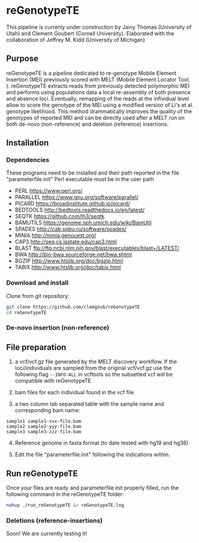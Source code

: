 # reGenotypeTE
This pipeline is currenly under construction by Jainy Thomas (University of Utah) and Clement Goubert (Cornell University).
Elaborated with the collaboration of Jeffrey M. Kidd (University of Michigan)

## Purpose

reGenotypeTE is a pipeline dedicated to re-genotype Mobile Element Insertion (MEI) previously scored with MELT (Mobile Element Locator Tool, ). reGenotypeTE extracts reads from previously detected polymorphic MEI and performs using populations data a local re-assembly of both presence and absence loci. Eventually, remapping of the reads at the infividual level allow to score the genotype of the MEI using a modified version of Li's et al. genotype likelihood. This method drammatically improves the quality of the genotypes of reported MEI and can be directly used after a MELT run on both de-novo (non-reference) and deletion (reference) insertions.

## Installation

### Dependencies

These programs need to be installed and their path reported in the file "parameterfile.init"
Perl executable must be in the user path

* PERL https://www.perl.org/
* PARALLEL https://www.gnu.org/software/parallel/
* PICARD https://broadinstitute.github.io/picard/
* BEDTOOLS http://bedtools.readthedocs.io/en/latest/
* SEQTK https://github.com/lh3/seqtk
* BAMUTILS https://genome.sph.umich.edu/wiki/BamUtil
* SPADES http://cab.spbu.ru/software/spades/
* MINIA http://minia.genouest.org/
* CAP3 http://seq.cs.iastate.edu/cap3.html
* BLAST ftp://ftp.ncbi.nlm.nih.gov/blast/executables/blast+/LATEST/
* BWA http://bio-bwa.sourceforge.net/bwa.shtml
* BGZIP http://www.htslib.org/doc/bgzip.html
* TABIX http://www.htslib.org/doc/tabix.html

### Download and install

Clone from git repository:

```sh
git clone https://github.com/clemgoub/reGenotypeTE
cd reGenotypeTE
```

### De-novo insertion (non-reference)

## File preparation
1. a vcf/vcf.gz file generated by the MELT discovery workflow. If the loci/individuals are sampled from the original vcf/vcf.gz use the following flag `--INFO-ALL` in vcftools so the subsetted vcf will be compatible with reGenotypeTE

2. bam files for each individual found in the vcf file

3. a two column tab separated table with the sample name and corresponding bam name:

```
sample1 sample1-xxx-file.bam
sample2 sample2-yyy-file.bam
sample3 sample3-zzz-file.bam
```
4. Reference genome in fasta format (to date tested with hg19 and hg38)

5. Edit the file "parameterfile.init" following the indications within.

## Run reGenotypeTE

Once your files are ready and parameterfile.init properly filled, run the following command in the reGenotypeTE folder:

```sh
nohup ./run_reGenotypeTE &> reGenotypeTE.log
```
### Deletions (reference-insertions)
Soon! We are currently testing it!
